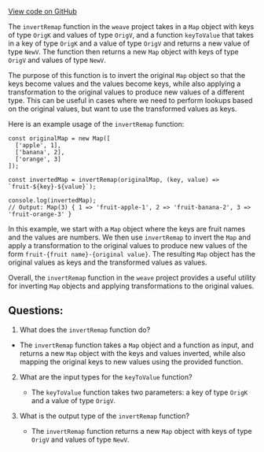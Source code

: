 [View code on GitHub](https://github.com/wandb/weave/weave-js/src/core/util/invertRemap.ts)

The `invertRemap` function in the `weave` project takes in a `Map` object with keys of type `OrigK` and values of type `OrigV`, and a function `keyToValue` that takes in a key of type `OrigK` and a value of type `OrigV` and returns a new value of type `NewV`. The function then returns a new `Map` object with keys of type `OrigV` and values of type `NewV`.

The purpose of this function is to invert the original `Map` object so that the keys become values and the values become keys, while also applying a transformation to the original values to produce new values of a different type. This can be useful in cases where we need to perform lookups based on the original values, but want to use the transformed values as keys.

Here is an example usage of the `invertRemap` function:

```
const originalMap = new Map([
  ['apple', 1],
  ['banana', 2],
  ['orange', 3]
]);

const invertedMap = invertRemap(originalMap, (key, value) => `fruit-${key}-${value}`);

console.log(invertedMap);
// Output: Map(3) { 1 => 'fruit-apple-1', 2 => 'fruit-banana-2', 3 => 'fruit-orange-3' }
```

In this example, we start with a `Map` object where the keys are fruit names and the values are numbers. We then use `invertRemap` to invert the `Map` and apply a transformation to the original values to produce new values of the form `fruit-{fruit name}-{original value}`. The resulting `Map` object has the original values as keys and the transformed values as values.

Overall, the `invertRemap` function in the `weave` project provides a useful utility for inverting `Map` objects and applying transformations to the original values.
## Questions: 
 1. What does the `invertRemap` function do?
   - The `invertRemap` function takes a `Map` object and a function as input, and returns a new `Map` object with the keys and values inverted, while also mapping the original keys to new values using the provided function.

2. What are the input types for the `keyToValue` function?
   - The `keyToValue` function takes two parameters: a key of type `OrigK` and a value of type `OrigV`.

3. What is the output type of the `invertRemap` function?
   - The `invertRemap` function returns a new `Map` object with keys of type `OrigV` and values of type `NewV`.